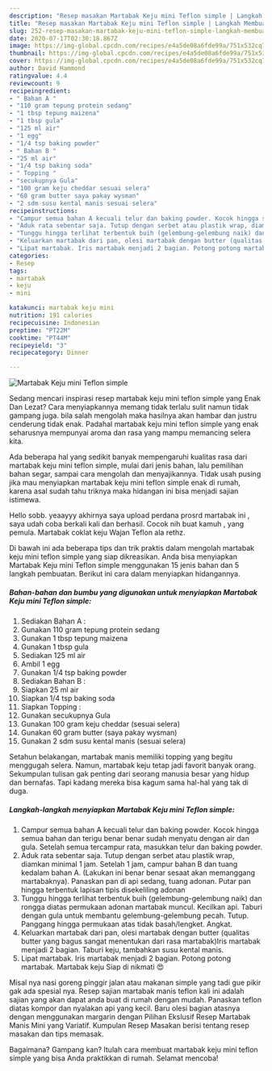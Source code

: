 ```yaml
---
description: "Resep masakan Martabak Keju mini Teflon simple | Langkah Membuat Martabak Keju mini Teflon simple Yang Sedap"
title: "Resep masakan Martabak Keju mini Teflon simple | Langkah Membuat Martabak Keju mini Teflon simple Yang Sedap"
slug: 252-resep-masakan-martabak-keju-mini-teflon-simple-langkah-membuat-martabak-keju-mini-teflon-simple-yang-sedap
date: 2020-07-17T02:30:18.867Z
image: https://img-global.cpcdn.com/recipes/e4a5de08a6fde99a/751x532cq70/martabak-keju-mini-teflon-simple-foto-resep-utama.jpg
thumbnail: https://img-global.cpcdn.com/recipes/e4a5de08a6fde99a/751x532cq70/martabak-keju-mini-teflon-simple-foto-resep-utama.jpg
cover: https://img-global.cpcdn.com/recipes/e4a5de08a6fde99a/751x532cq70/martabak-keju-mini-teflon-simple-foto-resep-utama.jpg
author: David Hammond
ratingvalue: 4.4
reviewcount: 9
recipeingredient:
- " Bahan A "
- "110 gram tepung protein sedang"
- "1 tbsp tepung maizena"
- "1 tbsp gula"
- "125 ml air"
- "1 egg"
- "1/4 tsp baking powder"
- " Bahan B "
- "25 ml air"
- "1/4 tsp baking soda"
- " Topping "
- "secukupnya Gula"
- "100 gram keju cheddar sesuai selera"
- "60 gram butter saya pakay wysman"
- "2 sdm susu kental manis sesuai selera"
recipeinstructions:
- "Campur semua bahan A kecuali telur dan baking powder. Kocok hingga semua bahan dan terigu benar benar sudah menyatu dengan air dan gula. Setelah semua tercampur rata, masukkan telur dan baking powder."
- "Aduk rata sebentar saja. Tutup dengan serbet atau plastik wrap, diamkan minimal 1 jam. Setelah 1 jam, campur bahan B dan tuang kedalam bahan A. (Lakukan ini benar benar sesaat akan memanggang martabaknya). Panaskan pan di api sedang, tuang adonan. Putar pan hingga terbentuk lapisan tipis disekeliling adonan"
- "Tunggu hingga terlihat terbentuk buih (gelembung-gelembung naik) dan rongga diatas permukaan adonan martabak muncul. Kecilkan api. Taburi dengan gula untuk membantu gelembung-gelembung pecah. Tutup. Panggang hingga permukaan atas tidak basah/lengket. Angkat."
- "Keluarkan martabak dari pan, olesi martabak dengan butter (qualitas butter yang bagus sangat menentukan dari rasa martabak)Iris martabak menjadi 2 bagian. Taburi keju, tambahkan susu kental manis."
- "Lipat martabak. Iris martabak menjadi 2 bagian. Potong potong martabak. Martabak keju Siap di nikmati 😍"
categories:
- Resep
tags:
- martabak
- keju
- mini

katakunci: martabak keju mini 
nutrition: 191 calories
recipecuisine: Indonesian
preptime: "PT22M"
cooktime: "PT44M"
recipeyield: "3"
recipecategory: Dinner

---
```



![Martabak Keju mini Teflon simple](https://img-global.cpcdn.com/recipes/e4a5de08a6fde99a/751x532cq70/martabak-keju-mini-teflon-simple-foto-resep-utama.jpg)

Sedang mencari inspirasi resep martabak keju mini teflon simple yang Enak Dan Lezat? Cara menyiapkannya memang tidak terlalu sulit namun tidak gampang juga. bila salah mengolah maka hasilnya akan hambar dan justru cenderung tidak enak. Padahal martabak keju mini teflon simple yang enak seharusnya mempunyai aroma dan rasa yang mampu memancing selera kita.

Ada beberapa hal yang sedikit banyak mempengaruhi kualitas rasa dari martabak keju mini teflon simple, mulai dari jenis bahan, lalu pemilihan bahan segar, sampai cara mengolah dan menyajikannya. Tidak usah pusing jika mau menyiapkan martabak keju mini teflon simple enak di rumah, karena asal sudah tahu triknya maka hidangan ini bisa menjadi sajian istimewa.

Hello sobb. yeaayyy akhirnya saya upload perdana prosrd martabak ini , saya udah coba berkali kali dan berhasil. Cocok nih buat kamuh , yang pemula. Martabak coklat keju Wajan Teflon ala rethz.


Di bawah ini ada beberapa tips dan trik praktis dalam mengolah martabak keju mini teflon simple yang siap dikreasikan. Anda bisa menyiapkan Martabak Keju mini Teflon simple menggunakan 15 jenis bahan dan 5 langkah pembuatan. Berikut ini cara dalam menyiapkan hidangannya.

<!--inarticleads1-->

##### Bahan-bahan dan bumbu yang digunakan untuk menyiapkan Martabak Keju mini Teflon simple:

1. Sediakan  Bahan A :
1. Gunakan 110 gram tepung protein sedang
1. Gunakan 1 tbsp tepung maizena
1. Gunakan 1 tbsp gula
1. Sediakan 125 ml air
1. Ambil 1 egg
1. Gunakan 1/4 tsp baking powder
1. Sediakan  Bahan B :
1. Siapkan 25 ml air
1. Siapkan 1/4 tsp baking soda
1. Siapkan  Topping :
1. Gunakan secukupnya Gula
1. Gunakan 100 gram keju cheddar (sesuai selera)
1. Gunakan 60 gram butter (saya pakay wysman)
1. Gunakan 2 sdm susu kental manis (sesuai selera)


Setahun belakangan, martabak manis memiliki topping yang begitu menggugah selera. Namun, martabak keju tetap jadi favorit banyak orang. Sekumpulan tulisan gak penting dari seorang manusia besar yang hidup dan bernafas. Tapi kadang mereka bisa kagum sama hal-hal yang tak di duga. 

<!--inarticleads2-->

##### Langkah-langkah menyiapkan Martabak Keju mini Teflon simple:

1. Campur semua bahan A kecuali telur dan baking powder. Kocok hingga semua bahan dan terigu benar benar sudah menyatu dengan air dan gula. Setelah semua tercampur rata, masukkan telur dan baking powder.
1. Aduk rata sebentar saja. Tutup dengan serbet atau plastik wrap, diamkan minimal 1 jam. Setelah 1 jam, campur bahan B dan tuang kedalam bahan A. (Lakukan ini benar benar sesaat akan memanggang martabaknya). Panaskan pan di api sedang, tuang adonan. Putar pan hingga terbentuk lapisan tipis disekeliling adonan
1. Tunggu hingga terlihat terbentuk buih (gelembung-gelembung naik) dan rongga diatas permukaan adonan martabak muncul. Kecilkan api. Taburi dengan gula untuk membantu gelembung-gelembung pecah. Tutup. Panggang hingga permukaan atas tidak basah/lengket. Angkat.
1. Keluarkan martabak dari pan, olesi martabak dengan butter (qualitas butter yang bagus sangat menentukan dari rasa martabak)Iris martabak menjadi 2 bagian. Taburi keju, tambahkan susu kental manis.
1. Lipat martabak. Iris martabak menjadi 2 bagian. Potong potong martabak. Martabak keju Siap di nikmati 😍


Misal nya nasi goreng pinggir jalan atau makanan simple yang tadi gue pikir gak ada spesial nya. Resep sajian martabak manis teflon kali ini adalah sajian yang akan dapat anda buat di rumah dengan mudah. Panaskan teflon diatas kompor dan nyalakan api yang kecil. Baru olesi bagian atasnya dengan menggunakan margarin dengan Pilihan Ekslusif Resep Martabak Manis Mini yang Variatif. Kumpulan Resep Masakan berisi tentang resep masakan dan tips memasak. 

Bagaimana? Gampang kan? Itulah cara membuat martabak keju mini teflon simple yang bisa Anda praktikkan di rumah. Selamat mencoba!
